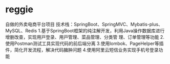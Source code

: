 # reggie
自做的外卖电商平台项目
技术栈：SpringBoot、SpringMVC、Mybatis-plus、MySQL、Redis
1.基于SpringBoot框架的纯注解开发，利⽤Java操作数据库进⾏增删改查，实现⽤⼾登录、⽤⼾管理、菜品管理、分类管
理、订单管理等功能
2.使⽤Postman测试⼯具实现代码的前后端分离
3.使⽤lombok、PageHelper等插件，简化开发流程，解决代码臃肿问题
4.使⽤阿⾥云短信业务实现⼿机号登录功能
